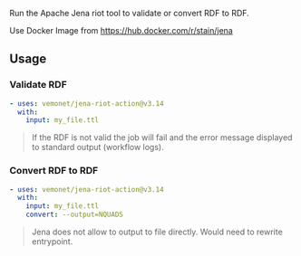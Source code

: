 Run the Apache Jena riot tool to validate or convert RDF to RDF.

Use Docker Image from https://hub.docker.com/r/stain/jena

## Usage

### Validate RDF

```yaml
- uses: vemonet/jena-riot-action@v3.14
  with:
    input: my_file.ttl
```

>  If the RDF is not valid the job will fail and the error message displayed to standard output (workflow logs).

### Convert RDF to RDF

```yaml
- uses: vemonet/jena-riot-action@v3.14
  with:
    input: my_file.ttl
    convert: --output=NQUADS
```

> Jena does not allow to output to file directly. Would need to rewrite entrypoint.
